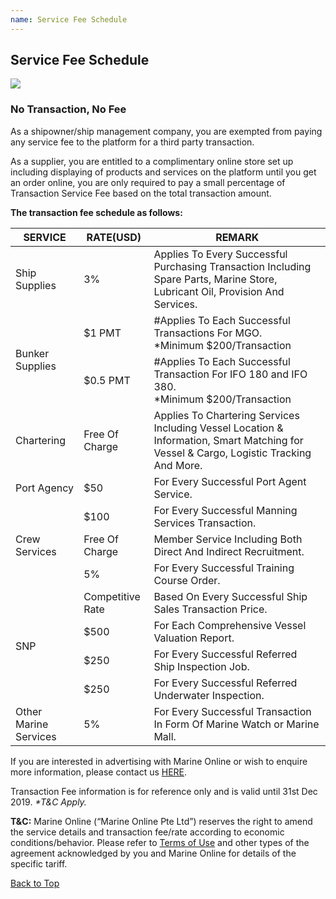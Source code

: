 ```yaml
---
name: Service Fee Schedule
---
```


## Service Fee Schedule

![](https://bwec-file.oss-cn-hongkong.aliyuncs.com/cms/90cb2f40-fc48-11e8-b129-0b5b40cbbba3.jpg)

### No Transaction, No Fee 

As a shipowner/ship management company, you are exempted from paying any service fee to the platform for a third party transaction.

As a supplier, you are entitled to a complimentary online store set up including displaying of products and services on the platform until you get an order online, you are only required to pay a small percentage of Transaction Service Fee based on the total transaction amount.

**The transaction fee schedule as follows:**

<table>
    <thead>
        <tr>
           <th>SERVICE</th>
           <th>RATE(USD)</th>
           <th>REMARK</th> 
        </tr>
    </thead>
    <tbody>
        <tr>
            <td rowspan=1>Ship Supplies</td>
            <td>3%</td>
            <td>Applies To Every Successful Purchasing Transaction Including Spare Parts, Marine Store, Lubricant Oil, Provision And Services.</td>
        </tr>
        <tr>
            <td rowspan=2>Bunker Supplies</td>
            <td>$1 PMT</td>
            <td>#Applies To Each Successful Transactions For MGO. <br>*Minimum $200/Transaction </br></td> 
        </tr>
        <tr>
            <td>$0.5 PMT</td>
            <td>#Applies To Each Successful Transaction For IFO 180 and IFO 380.<br>*Minimum $200/Transaction</br></td>
        </tr>
        <tr>
            <td rowspan=1>Chartering</td>
            <td>Free Of Charge</td>
            <td>Applies To Chartering Services Including Vessel Location & Information, Smart Matching for Vessel & Cargo, Logistic Tracking And More.</td>
        </tr>
        <tr>
            <td rowspan=1>Port Agency</td>
            <td>$50</td>
            <td>For Every Successful Port Agent Service.</td>
        </tr>
        <tr>
            <td rowspan=3>Crew Services</td>
            <td>$100</td>
            <td>For Every Successful Manning Services Transaction.</td>
        </tr>
        <tr>
            <td>Free Of Charge</td>
            <td>Member Service Including Both Direct And Indirect Recruitment.</td>
        </tr>
         <td>5%</td>
            <td>For Every Successful Training Course Order.</td>
        </tr>
        <tr>
            <td rowspan=4>SNP</td>
            <td>Competitive Rate</td>
            <td>Based On Every Successful Ship Sales Transaction Price.</td>
        </tr>
        <tr>
            <td>$500</td>
            <td>For Each Comprehensive Vessel Valuation Report.</td>
        </tr>
        <tr>
            <td>$250</td>
            <td>For Every Successful Referred Ship Inspection Job.</td>
        </tr>
        <tr>
            <td>$250</td>
            <td>For Every Successful Referred Underwater Inspection.</td>
        </tr>
        <tr>
            <td rowspan=1>Other Marine Services</td>
            <td>5%</td>
            <td>For Every Successful Transaction In Form Of Marine Watch or Marine Mall.</td>
        </tr>
    </tbody>
</table>

If you are interested in advertising with Marine Online or wish to enquire more information, please contact us [HERE](https://aboutus.emarineonline.com/docs/connect/contactus).

Transaction Fee information is for reference only and is valid until 31st Dec 2019. <i>*T&C Apply.</i>

**T&C:** Marine Online (“Marine Online Pte Ltd”) reserves the right to amend the service details and transaction fee/rate according to economic conditions/behavior. Please refer to [Terms of Use](https://aboutus.emarineonline.com/docs/terms/tnc) and other types of the agreement acknowledged by you and Marine Online for details of the specific tariff.

 [Back to Top](fee#)
 
